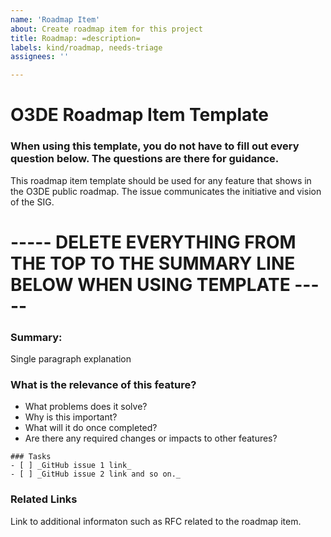 ```yaml
---
name: 'Roadmap Item'
about: Create roadmap item for this project
title: Roadmap: =description=
labels: kind/roadmap, needs-triage
assignees: ''

---
```


# O3DE Roadmap Item Template

### When using this template, you do not have to fill out every question below. The questions are there for guidance.

This roadmap item template should be used for any feature that shows in the O3DE public roadmap. The issue communicates the initiative and vision of the SIG.

# ----- DELETE EVERYTHING FROM THE TOP TO THE SUMMARY LINE BELOW WHEN USING TEMPLATE ----- #

### Summary:
Single paragraph explanation

### What is the relevance of this feature?
- What problems does it solve? 
- Why is this important? 
- What will it do once completed?
- Are there any required changes or impacts to other features? 

```[tasklist]
### Tasks
- [ ] _GitHub issue 1 link_
- [ ] _GitHub issue 2 link and so on._
```

### Related Links
Link to additional informaton such as RFC related to the roadmap item.
